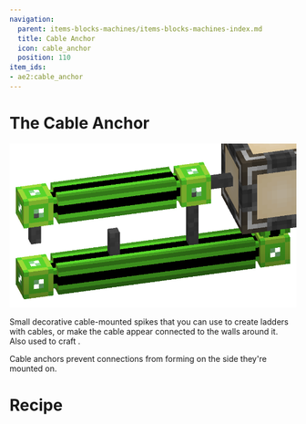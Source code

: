```yaml
---
navigation:
  parent: items-blocks-machines/items-blocks-machines-index.md
  title: Cable Anchor
  icon: cable_anchor
  position: 110
item_ids:
- ae2:cable_anchor
---
```

# The Cable Anchor

![A picture of cable anchors on glass cable.](../assets/assemblies/cable_anchor.png)

Small decorative cable-mounted spikes that you can use to create ladders with cables, or make the cable appear
connected to the walls around it. Also used to craft <ItemLink id="facade"/>.

Cable anchors prevent connections from forming on the side they're mounted on.

# Recipe

<RecipeFor id="cable_anchor" />